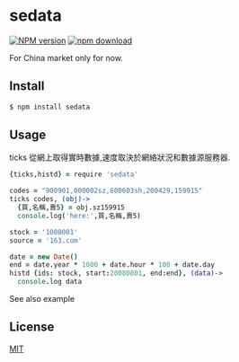sedata
=======

[![NPM version][npm-image]][npm-url]
[![npm download][download-image]][download-url]

[npm-image]: https://img.shields.io/npm/v/sedata.svg?style=flat-square
[npm-url]: https://npmjs.org/package/sedata
[download-image]: https://img.shields.io/npm/dm/sedata.svg?style=flat-square
[download-url]: https://npmjs.org/package/sedata

For China market only for now.


## Install

```bash
$ npm install sedata
```

## Usage

ticks 從網上取得實時數據,速度取決於網絡狀況和數據源服務器.


```coffeescript
{ticks,histd} = require 'sedata'

codes = "900901,000002sz,600603sh,200429,159915"
ticks codes, (obj)->
  {買,名稱,賣5} = obj.sz159915
  console.log('here:',買,名稱,賣5)

stock = '1000001'
source = '163.com'

date = new Date()
end = date.year * 1000 + date.hour * 100 + date.day
histd {ids: stock, start:20080801, end:end}, (data)->
  console.log data
```

See also example

## License

[MIT](LICENSE.txt)
